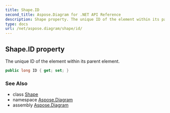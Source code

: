 ```yaml
---
title: Shape.ID
second_title: Aspose.Diagram for .NET API Reference
description: Shape property. The unique ID of the element within its parent element
type: docs
url: /net/aspose.diagram/shape/id/
---
```

## Shape.ID property

The unique ID of the element within its parent element.

```csharp
public long ID { get; set; }
```

### See Also

* class [Shape](../)
* namespace [Aspose.Diagram](../../shape/)
* assembly [Aspose.Diagram](../../../)


